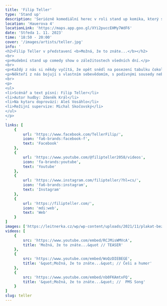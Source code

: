 ```yaml
---
title: 'Filip Teller'
type: 'Stand up'
description: 'Seriózně komediální herec v roli stand up komika, který svá autorská představení využívá jako platformu pro sdělování aktuálních témat.'
location: 'Hauerova 4'
locationLink: 'https://maps.app.goo.gl/XYi2puccEHMy7WdF6'
date: 'Středa 1. 11. 2023'
time: '18:50 - 20:00'
cover: '/images/artists/teller.jpg'
info: '
<h2>Filip Teller v představení <b>Možná, že to znáte...</b></h2>
<br>
<p>Hudební stand up comedy show o záležitostech všedních dní.</p>
<br>
<p>Každý z nás si někdy vyčítá, že opět snědl na posezení tabulku čokolády, opět nešel cvičit, nebo opět adoptoval útulkového psa. </p><br>
<p>Někteří z nás bojují s vlastním sebevědomím, s podivnými sousedy nebo s premenstruačním syndromem své ženy... Všichni tak trochu řešíme to stejné a nakonec nás nejvíc formuje a mění láska a smrt.</p>
<br>
<p>
<ul>
<li>Scénář a text písní: Filip Teller</li>
<li>Autor hudby: Zdeněk Král</li>
<li>Na kytaru doprovází: Aleš Vosáhlo</li>
<li>Režijní supervize: Michal Skočovský</li>
</ul>
</p>
'
links: [
    {
        url: 'https://www.facebook.com/TellerFilip/',
        icon: 'fa6-brands:facebook-f',
        text: 'Facebook'
    },
    {
        url: 'https://www.youtube.com/@filipteller2058/videos',
        icon: 'fa-brands:youtube',
        text: 'Youtube'
    },
    {
        url: 'https://www.instagram.com/filipteller/?hl=cs/',
        icon: 'fa6-brands:instagram',
        text: 'Instagram'
    },
    {
        url: 'https://filipteller.com/',
        icon: 'mdi:web',
        text: 'Web'
    }
]
images: ['https://leitnerka.cz/wp/wp-content/uploads/2021/11/plakat-bez-dat.jpg','https://leitnerka.cz/wp/wp-content/uploads/2022/01/1-33-1920x1278.jpg','https://rosenfeldovpalac.sk/wp-content/uploads/2022/06/004_divadlo-mozna-ze-to-znate-filip-teller_Copyright-Marek-Jan%C4%8D%C3%BAch_July-16-2022_resize.jpg']
videos: [
    {
        src: 'https://www.youtube.com/embed/RCJMisWMVcA',
        title: 'Možná, že to znáte...&quot // TEASER'
    },
    {
        src: 'https://www.youtube.com/embed/WoQzDIEBEGE',
        title: '&quot;Možná, že to znáte...&quot; // Češi a humor'
    },
    {
        src: 'https://www.youtube.com/embed/nb0FKAmtxFQ',
        title: '&quot;Možná, že to znáte...&quot; //  PMS Song'
    }
]
slug: teller
---
```


